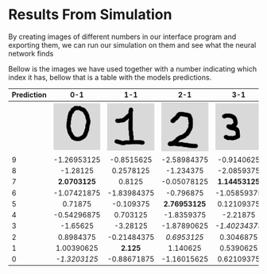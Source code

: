 # Results From Simulation
By creating images of different numbers in our interface program and exporting them, we can run our simulation on them and see what the neural network finds

Bellow is the images we have used together with a number indicating which index it has, bellow that is a table with the models predictions.

|Prediction|0-1|1-1|2-1|3-1|4-1|4-2|5-1|6-1|6-2|7-1|7-2|8-1|9-1|9-2|
|-|:---------:|:---------:|:---------:|:---------:|:---------:|:---------:|:---------:|:---------:|:---------:|:---------:|:---------:|:---------:|:---------:|:---------:|
||![Number 0-1](numbers/0-1.png)|![Number 1-1](numbers/1-1.png)|![Number 2-1](numbers/2-1.png)|![Number 3-1](numbers/3-1.png)|![Number 4-1](numbers/4-1.png)|![Number 4-2](numbers/4-2.png)|![Number 5-1](numbers/5-1.png)|![Number 6-1](numbers/6-1.png)|![Number 6-2](numbers/6-2.png)|![Number 7-1](numbers/7-1.png)|![Number 7-2](numbers/7-2.png)|![Number 8-1](numbers/8-1.png)|![Number 9-1](numbers/9-1.png)|![Number 9-2](numbers/9-2.png)|
|9|-1.26953125  |-0.8515625 |-2.58984375   |-0.9140625    |-0.52734375   |-0.6875       |-0.375       |-1.5859375 |-0.11328125   |-1.37890625   |-1.6171875    |-2.68359375  |*-2.53125* |*-1.3984375*|
|8|-1.28125     |0.2578125  |-1.234375     |-2.0859375    |-3.234375     |-0.51953125   |-0.2265625   |-1.05078125|-1.6015625    |-0.06640625   |-1.16015625   |*-1.95703125*|**1.1640625**|0.625      |
|7|**2.0703125**|0.8125     |-0.05078125   |**1.14453125**|**3.86328125**|**2.12109375**|**1.90625**  |0.67578125 |**4.38671875**|*0.3125*      |*1.40625*     |**1.16796875**|0.91796875 |0.23046875 |
|6|-1.07421875  |-1.83984375|-0.796875     |-1.05859375   |-0.77734375   |-0.44140625   |-0.3671875   |*-0.046875*|*-1.765625*   |**2.29296875**|**2.22265625**|1.046875   |0.84375    |1.37890625 |
|5|0.71875      |-0.109375  |**2.76953125**|0.12109375    |-0.21484375   |-0.76953125   |*-1.23046875*|0.265625   |1.79296875    |-0.51171875   |-0.98046875   |-0.3125    |-0.7265625 |0.62890625 |
|4|-0.54296875  |0.703125   |-1.8359375    |-2.21875      |*-0.9296875*  |*0.76953125*  |0.21875      |-1.36328125|-0.0234375    |-0.25390625   |1             |0.1015625  |1.015625   |**1.4453125**|
|3|-1.65625     |-3.28125   |-1.87890625   |*-1.40234375* |-2.78515625   |-2.50390625   |-2.41015625  |-1.63671875|-2.34375      |-1.91015625   |-2.30859375   |-1.83984375|-2.8203125 |-3.28125   |
|2|0.8984375    |-0.21484375|*0.6953125*   |0.3046875     |1.640625      |-1.01953125   |-0.30859375  |**1.59375**|-2.8203125    |0.0703125     |0.02734375    |0.59375    |0.0390625  |-0.53515625|
|1|1.00390625   |**2.125**  |1.140625      |0.5390625     |2.01171875    |1.26953125    |0.96484375   |-1.75      |0.6875        |-1.890625     |-1.0078125    |0.51171875 |-0.08203125|-0.2421875 |
|0|*-1.3203125* |-0.88671875|-1.16015625   |0.62109375    |-0.55078125   |-1.08984375   |-1.1171875   |0.22265625 |-1.6015625    |-0.12890625   |-0.6171875    |-0.0390625 |-0.78125   |-0.109375  |
